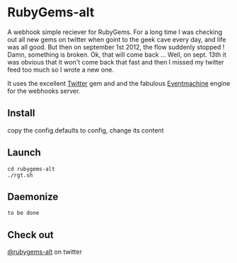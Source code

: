 RubyGems-alt
=======================

A webhook simple reciever for RubyGems. For a long time I was checking out all new gems on twitter when goint to the geek cave every day, and life was all good. But then on september 1st 2012, the flow suddenly stopped ! Damn, something is broken. Ok, that will come back ... Well, on sept. 13th it was obvious that it won't come back that fast and then I missed my twitter feed too much so I wrote a new one.

It uses the excellent [Twitter](https://github.com/sferik/twitter) gem and and the fabulous [Eventmachine](http://rubyeventmachine.com/) engine for the webhooks server.

Install
----------------

copy the config.defaults to config, change its content

Launch
----------------

    cd rubygems-alt
    ./rgt.sh

Daemonize
----------------

    to be done

Check out
-----------------

[@rubygems-alt](https://twitter.com/RubyGemsAlt) on twitter


